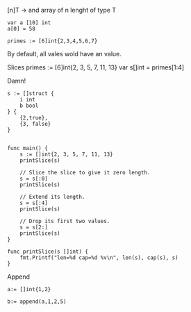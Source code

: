 [n]T -> and array of n lenght of type T

	var a [10] int
	a[0] = 58
	
	primes := [6]int{2,3,4,5,6,7}
	
By default, all vales wold have an value.

Slices 
	primes := [6]int{2, 3, 5, 7, 11, 13}
	var s[]int  = primes[1:4]
	
Damn!

	s := []struct {
		i int
		b bool
	} {
		{2,true},
		{3, false}
	}
	
	
	func main() {
		s := []int{2, 3, 5, 7, 11, 13}
		printSlice(s)

		// Slice the slice to give it zero length.
		s = s[:0]
		printSlice(s)

		// Extend its length.
		s = s[:4]
		printSlice(s)

		// Drop its first two values.
		s = s[2:]
		printSlice(s)
	}

	func printSlice(s []int) {
		fmt.Printf("len=%d cap=%d %v\n", len(s), cap(s), s)
	}

Append
	
	a:= []int{1,2}
	
	b:= append(a,1,2,5)